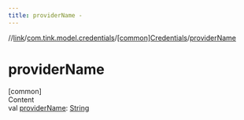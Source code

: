 ```yaml
---
title: providerName -
---
```

//[link](../../index.md)/[com.tink.model.credentials](../index.md)/[[common]Credentials](index.md)/[providerName](provider-name.md)



# providerName  
[common]  
Content  
val [providerName](provider-name.md): [String](https://kotlinlang.org/api/latest/jvm/stdlib/kotlin/-string/index.html)  




